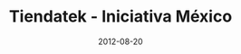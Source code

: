 ---
title: Tiendatek - Iniciativa México
date: 2012-08-20
external_link: https://www.youtube.com/watch?v=FYIg1tFkPqg
thumbnail: /assets/press/20120820-iniciativamx.png
---